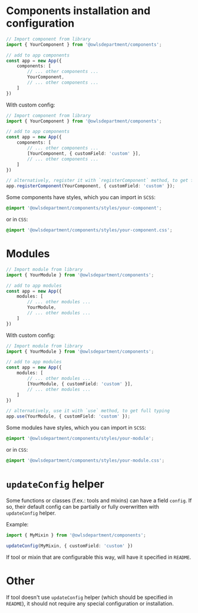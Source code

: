 # Components installation and configuration

```ts
// Import component from library
import { YourComponent } from '@owlsdepartment/components';

// add to app components
const app = new App({
    components: [
        // ... other components ...
        YourComponent,
        // ... other components ...
    ]
})
```

With custom config:

```ts
// Import component from library
import { YourComponent } from '@owlsdepartment/components';

// add to app components
const app = new App({
    components: [
        // ... other components ...
        [YourComponent, { customField: 'custom' }],
        // ... other components ...
    ]
})

// alternatively, register it with `registerComponent` method, to get full typing
app.registerComponent(YourComponent, { customField: 'custom' });
```


Some components have styles, which you can import in `SCSS`:

```scss
@import '@owlsdepartment/components/styles/your-component';
```

or in `CSS`:

```css
@import '@owlsdepartment/components/styles/your-component.css';
```

# Modules

```ts
// Import module from library
import { YourModule } from '@owlsdepartment/components';

// add to app modules
const app = new App({
    modules: [
        // ... other modules ...
        YourModule,
        // ... other modules ...
    ]
})
```

With custom config:

```ts
// Import module from library
import { YourModule } from '@owlsdepartment/components';

// add to app modules
const app = new App({
    modules: [
        // ... other modules ...
        [YourModule, { customField: 'custom' }],
        // ... other modules ...
    ]
})

// alternatively, use it with `use` method, to get full typing
app.use(YourModule, { customField: 'custom' });
```
Some modules have styles, which you can import in `SCSS`:

```scss
@import '@owlsdepartment/components/styles/your-module';
```

or in `CSS`:

```css
@import '@owlsdepartment/components/styles/your-module.css';
```

# `updateConfig` helper

Some functions or classes (f.ex.: tools and mixins) can have a field `config`. If so, their default config can be partially or fully overwritten with `updateConfig` helper.

Example:

```ts
import { MyMixin } from '@owlsdepartment/components';

updateConfig(MyMixin, { customField: 'custom' })
```

If tool or mixin that are configurable this way, will have it specified in `README`.

# Other

If tool doesn't use `updateConfig` helper (which should be specified in `README`),  it should not require any special configuration or installation.
